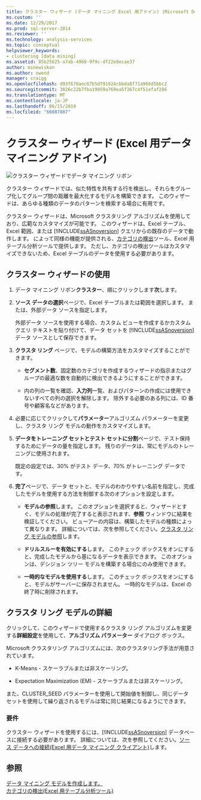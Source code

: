 ```yaml
---
title: クラスター ウィザード (データ マイニング Excel 用アドイン) |Microsoft Docs
ms.custom: ''
ms.date: 12/29/2017
ms.prod: sql-server-2014
ms.reviewer: ''
ms.technology: analysis-services
ms.topic: conceptual
helpviewer_keywords:
- clustering [data mining]
ms.assetid: 85b25625-a7ab-4960-9f9c-df22e8ecae37
author: minewiskan
ms.author: owend
manager: craigg
ms.openlocfilehash: d93f676aec67b5d791924cbbda8f71a966d5bbc2
ms.sourcegitcommit: 3026c22b7fba19059a769ea5f367c4f51efaf286
ms.translationtype: MT
ms.contentlocale: ja-JP
ms.lasthandoff: 06/15/2019
ms.locfileid: "66087807"
---
```

# <a name="cluster-wizard-data-mining-add-ins-for-excel"></a>クラスター ウィザード (Excel 用データ マイニング アドイン)
  ![クラスター ウィザードでデータ マイニング リボン](media/dmc-cluster.gif "クラスター ウィザードでデータ マイニング リボン")  
  
 クラスター ウィザードでは、似た特性を共有する行を検出し、それらをグループ化してグループ間の距離を最大化するモデルを構築できます。 このウィザードは、あらゆる種類のデータのパターンを検索する場合に有用です。  
  
 クラスター ウィザードは、Microsoft クラスタリング アルゴリズムを使用しており、広範なカスタマイズが可能です。 このウィザードは、Excel テーブル、Excel 範囲、または [!INCLUDE[ssASnoversion](../includes/ssasnoversion-md.md)] クエリからの既存のデータで動作します。 によって同様の機能が提供される、[カテゴリの検出](detect-categories-table-analysis-tools-for-excel.md)ツール、Excel 用テーブル分析ツールで提供します。 ただし、カテゴリの検出ツールはカスタマイズできないため、Excel テーブルのデータを使用する必要があります。  
  
## <a name="using-the-cluster-wizard"></a>クラスター ウィザードの使用  
  
1.  データ マイニング リボン**クラスター**、順にクリックします**次**します。  
  
2.  **ソース データの選択**ページで、Excel テーブルまたは範囲を選択します。 または、外部データ ソースを指定します。  
  
     外部データ ソースを使用する場合、カスタム ビューを作成するかカスタム クエリ テキストを貼り付けて、データ セットを [!INCLUDE[ssASnoversion](../includes/ssasnoversion-md.md)] データ ソースとして保存できます。  
  
3.  **クラスタ リング** ページで、モデルの構築方法をカスタマイズすることができます。  
  
    -   **セグメント数**、固定数のカテゴリを作成するウィザードの指示またはグループの最適な数を自動的に検出できるようにすることができます。  
  
    -   内の列の一覧を確認、**入力列**一覧、およびパターンの作成には使用できないすべての列の選択を解除します。 除外する必要のある列には、ID 番号や顧客名などがあります。  
  
4.  必要に応じてクリックして**パラメーター**アルゴリズム パラメーターを変更し、クラスタ リング モデルの動作をカスタマイズします。  
  
5.  **データをトレーニング セットとテスト セットに分割**ページで、テスト保持するためにデータの量を指定します。 残りのデータは、常にモデルのトレーニングに使用されます。  
  
     既定の設定では、30% がテスト データ、70% がトレーニング データです。  
  
6.  **完了**ページで、データ セットと、モデルのわかりやすい名前を指定し、完成したモデルを使用する方法を制御する次のオプションを設定します。  
  
    -   **モデルの参照**します。 このオプションを選択すると、ウィザードとすぐ、モデルの処理が完了すると表示されます、**参照** ウィンドウに結果を検証してください。 ビューアーの内容は、構築したモデルの種類によって異なります。 詳細については、次を参照してください。[クラスタ リング モデルの参照](browsing-a-clustering-model.md)します。  
  
    -   **ドリルスルーを有効にする**します。 このチェック ボックスをオンにすると、完成したモデルから基になるデータを表示できます。 このオプションは、デシジョン ツリー モデルを構築する場合にのみ使用できます。  
  
    -   **一時的なモデルを使用する**します。 このチェック ボックスをオンにすると、モデルがサーバーに保存されません。 一時的なモデルは、Excel の終了時に削除されます。  
  
## <a name="more-about-clustering-models"></a>クラスタ リング モデルの詳細  
 クリックして、このウィザードで使用するクラスタ リング アルゴリズムを変更する**詳細設定**を使用して、**アルゴリズム パラメーター**  ダイアログ ボックス。  
  
 Microsoft クラスタリング アルゴリズムには、次のクラスタリング手法が用意されています。  
  
-   K-Means - スケーラブルまたは非スケーリング。  
  
-   Expectation Maximization (EM) - スケーラブルまたは非スケーリング。  
  
 また、CLUSTER_SEED パラメーターを使用して開始値を制御し、同じデータ セットを使用して繰り返されるモデルは常に同じ結果になるようにできます。  
  
### <a name="requirements"></a>要件  
 クラスター ウィザードを使用するには、[!INCLUDE[ssASnoversion](../includes/ssasnoversion-md.md)] データベースに接続する必要があります。 詳細については、次を参照してください。[ソース データへの接続&#40;Excel 用データ マイニング クライアント&#41;](connect-to-source-data-data-mining-client-for-excel.md)します。  
  
## <a name="see-also"></a>参照  
 [データ マイニング モデルを作成します。](creating-a-data-mining-model.md)   
 [カテゴリの検出&#40;Excel 用テーブル分析ツール&#41;](detect-categories-table-analysis-tools-for-excel.md)  
  
  
